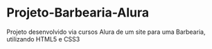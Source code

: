 # Projeto-Barbearia-Alura
Projeto desenvolvido via cursos Alura de um site para uma Barbearia, utilizando HTML5 e CSS3
